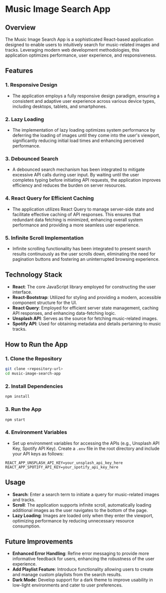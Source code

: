 # Music Image Search App

## Overview
The Music Image Search App is a sophisticated React-based application designed to enable users to intuitively search for music-related images and tracks. Leveraging modern web development methodologies, this application optimizes performance, user experience, and responsiveness.

## Features

### 1. **Responsive Design**
   - The application employs a fully responsive design paradigm, ensuring a consistent and adaptive user experience across various device types, including desktops, tablets, and smartphones.

### 2. **Lazy Loading**
   - The implementation of lazy loading optimizes system performance by deferring the loading of images until they come into the user's viewport, significantly reducing initial load times and enhancing perceived performance.

### 3. **Debounced Search**
   - A debounced search mechanism has been integrated to mitigate excessive API calls during user input. By waiting until the user completes typing before initiating API requests, the application improves efficiency and reduces the burden on server resources.

### 4. **React Query for Efficient Caching**
   - The application utilizes React Query to manage server-side state and facilitate effective caching of API responses. This ensures that redundant data fetching is minimized, enhancing overall system performance and providing a more seamless user experience.

### 5. **Infinite Scroll Implementation**
   - Infinite scrolling functionality has been integrated to present search results continuously as the user scrolls down, eliminating the need for pagination buttons and fostering an uninterrupted browsing experience.

## Technology Stack

- **React**: The core JavaScript library employed for constructing the user interface.
- **React-Bootstrap**: Utilized for styling and providing a modern, accessible component structure for the UI.
- **React Query**: Employed for efficient server state management, caching API responses, and enhancing data-fetching logic.
- **Unsplash API**: Serves as the source for fetching music-related images.
- **Spotify API**: Used for obtaining metadata and details pertaining to music tracks.

## How to Run the App

### 1. **Clone the Repository**
   ```bash
   git clone <repository-url>
   cd music-image-search-app
   ```

### 2. **Install Dependencies**
   ```bash
   npm install
   ```

### 3. **Run the App**
   ```bash
   npm start
   ```

### 4. **Environment Variables**
   - Set up environment variables for accessing the APIs (e.g., Unsplash API Key, Spotify API Key). Create a `.env` file in the root directory and include your API keys as follows:

   ```
   REACT_APP_UNSPLASH_API_KEY=your_unsplash_api_key_here
   REACT_APP_SPOTIFY_API_KEY=your_spotify_api_key_here
   ```

## Usage
- **Search**: Enter a search term to initiate a query for music-related images and tracks.
- **Scroll**: The application supports infinite scroll, automatically loading additional images as the user navigates to the bottom of the page.
- **Lazy Loading**: Images are loaded only when they enter the viewport, optimizing performance by reducing unnecessary resource consumption.

## Future Improvements
- **Enhanced Error Handling**: Refine error messaging to provide more informative feedback for users, enhancing the robustness of the user experience.
- **Add Playlist Feature**: Introduce functionality allowing users to create and manage custom playlists from the search results.
- **Dark Mode**: Develop support for a dark theme to improve usability in low-light environments and cater to user preferences.

